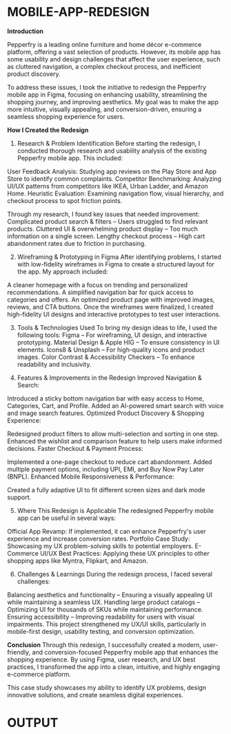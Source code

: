 # MOBILE-APP-REDESIGN

**Introduction**

Pepperfry is a leading online furniture and home décor e-commerce platform, offering a vast selection of products. However, its mobile app has some usability and design challenges that affect the user experience, such as cluttered navigation, a complex checkout process, and inefficient product discovery.

To address these issues, I took the initiative to redesign the Pepperfry mobile app in Figma, focusing on enhancing usability, streamlining the shopping journey, and improving aesthetics. My goal was to make the app more intuitive, visually appealing, and conversion-driven, ensuring a seamless shopping experience for users.

**How I Created the Redesign**

1. Research & Problem Identification
Before starting the redesign, I conducted thorough research and usability analysis of the existing Pepperfry mobile app. This included:

User Feedback Analysis: Studying app reviews on the Play Store and App Store to identify common complaints.
Competitor Benchmarking: Analyzing UI/UX patterns from competitors like IKEA, Urban Ladder, and Amazon Home.
Heuristic Evaluation: Examining navigation flow, visual hierarchy, and checkout process to spot friction points.

Through my research, I found key issues that needed improvement:
 Complicated product search & filters – Users struggled to find relevant products.
 Cluttered UI & overwhelming product display – Too much information on a single screen.
 Lengthy checkout process – High cart abandonment rates due to friction in purchasing.

2. Wireframing & Prototyping in Figma
After identifying problems, I started with low-fidelity wireframes in Figma to create a structured layout for the app. My approach included:

A cleaner homepage with a focus on trending and personalized recommendations.
A simplified navigation bar for quick access to categories and offers.
An optimized product page with improved images, reviews, and CTA buttons.
Once the wireframes were finalized, I created high-fidelity UI designs and interactive prototypes to test user interactions.

3. Tools & Technologies Used
To bring my design ideas to life, I used the following tools:
 Figma – For wireframing, UI design, and interactive prototyping.
 Material Design & Apple HIG – To ensure consistency in UI elements.
 Icons8 & Unsplash – For high-quality icons and product images.
 Color Contrast & Accessibility Checkers – To enhance readability and inclusivity.

4. Features & Improvements in the Redesign
 Improved Navigation & Search:

Introduced a sticky bottom navigation bar with easy access to Home, Categories, Cart, and Profile.
Added an AI-powered smart search with voice and image search features.
 Optimized Product Discovery & Shopping Experience:

Redesigned product filters to allow multi-selection and sorting in one step.
Enhanced the wishlist and comparison feature to help users make informed decisions.
 Faster Checkout & Payment Process:

Implemented a one-page checkout to reduce cart abandonment.
Added multiple payment options, including UPI, EMI, and Buy Now Pay Later (BNPL).
 Enhanced Mobile Responsiveness & Performance:

Created a fully adaptive UI to fit different screen sizes and dark mode support.

5. Where This Redesign is Applicable
The redesigned Pepperfry mobile app can be useful in several ways:

Official App Revamp: If implemented, it can enhance Pepperfry's user experience and increase conversion rates.
Portfolio Case Study: Showcasing my UX problem-solving skills to potential employers.
E-Commerce UI/UX Best Practices: Applying these UX principles to other shopping apps like Myntra, Flipkart, and Amazon.

6. Challenges & Learnings
During the redesign process, I faced several challenges:

Balancing aesthetics and functionality – Ensuring a visually appealing UI while maintaining a seamless UX.
Handling large product catalogs – Optimizing UI for thousands of SKUs while maintaining performance.
Ensuring accessibility – Improving readability for users with visual impairments.
This project strengthened my UX/UI skills, particularly in mobile-first design, usability testing, and conversion optimization.

**Conclusion**
Through this redesign, I successfully created a modern, user-friendly, and conversion-focused Pepperfry mobile app that enhances the shopping experience. By using Figma, user research, and UX best practices, I transformed the app into a clean, intuitive, and highly engaging e-commerce platform.

This case study showcases my ability to identify UX problems, design innovative solutions, and create seamless digital experiences. 

# OUTPUT
